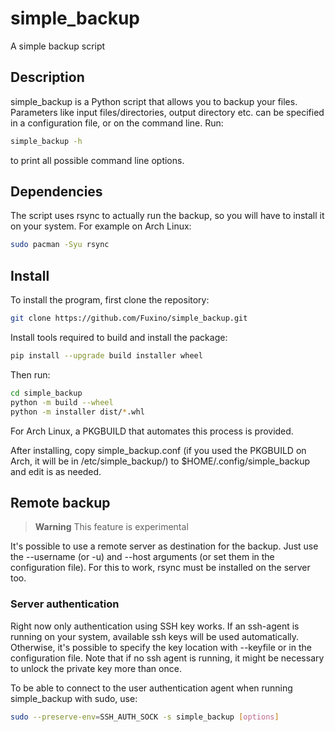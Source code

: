 simple_backup
============
A simple backup script

## Description
simple_backup is a Python script that allows you to backup your files.
Parameters like input files/directories, output directory etc. can be specified in a configuration file, or on the command line.
Run:

```bash
simple_backup -h
```

to print all possible command line options.

## Dependencies
The script uses rsync to actually run the backup, so you will have to install it on your system. For example on Arch Linux:

```bash
sudo pacman -Syu rsync
```

## Install
To install the program, first clone the repository:

```bash
git clone https://github.com/Fuxino/simple_backup.git
```

Install tools required to build and install the package:

```bash
pip install --upgrade build installer wheel
```

Then run:

```bash
cd simple_backup
python -m build --wheel
python -m installer dist/*.whl
```

For Arch Linux, a PKGBUILD that automates this process is provided.

After installing, copy simple_backup.conf (if you used the PKGBUILD on Arch, it will be in /etc/simple_backup/) to $HOME/.config/simple_backup and edit is as needed.

## Remote backup
> **Warning**
> This feature is experimental

It's possible to use a remote server as destination for the backup. Just use the --username (or -u) and --host arguments (or set them in the configuration file).
For this to work, rsync must be installed on the server too.

### Server authentication
Right now only authentication using SSH key works. If an ssh-agent is running on your system, available ssh keys will be used automatically. Otherwise, it's possible to specify the key location with --keyfile or in the configuration file. Note that if no ssh agent is running, it might be necessary to unlock the private key more than once.

To be able to connect to the user authentication agent when running simple_backup with sudo, use:

```bash
sudo --preserve-env=SSH_AUTH_SOCK -s simple_backup [options]
```
